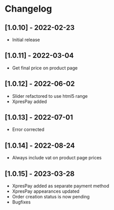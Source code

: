 # Changelog

## [1.0.10] - 2022-02-23
- Initial release

## [1.0.11] - 2022-03-04
- Get final price on product page

## [1.0.12] - 2022-06-02
- Slider refactored to use html5 range
- XpresPay added

## [1.0.13] - 2022-07-01
- Error corrected

## [1.0.14] - 2022-08-24
- Always include vat on product page prices

## [1.0.15] - 2023-03-28
- XpresPay added as separate payment method
- XpresPay appearances updated 
- Order creation status is now pending
- Bugfixes
